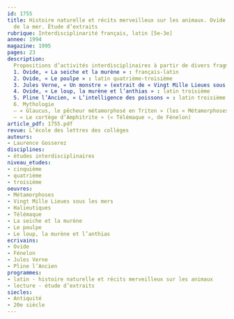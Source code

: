 ```yaml
---
id: 1755
title: Histoire naturelle et récits merveilleux sur les animaux. Ovide et les merveilles
  de la mer. Étude d’extraits
rubrique: Interdisciplinarité français, latin [5e-3e]
annee: 1994
magazine: 1995
pages: 23
description: 
  Propositions d’activités interdisciplinaires à partir de divers fragments sur le thème de la mer…
  1. Ovide, « La seiche et la murène » : français-latin
  2. Ovide, « Le poulpe » : latin quatrième-troisième
  3. Jules Verne, « Un monstre » (extrait de « Vingt Mille Lieues sous les mers ») : lecture expliquée en quatrième-troisième
  4. Ovide, « Le loup, la murène et l’anthias » : latin troisième
  5. Pline l’Ancien, « L’intelligence des poissons » : latin troisième
  6. Mythologie
  – « Glaucus, le pêcheur métamorphosé en Triton » (les « Métamorphoses », d’Ovide)
  – « Le cortège d’Amphitrite » (« Télémaque », de Fénelon)
article_pdf: 1755.pdf
revue: L’école des lettres des collèges
auteurs:
- Laurence Gosserez
disciplines:
- études interdisciplinaires
niveau_etudes:
- cinquième
- quatrième
- troisième
oeuvres:
- Métamorphoses
- Vingt Mille Lieues sous les mers
- Halieutiques
- Télémaque
- La seiche et la murène
- Le poulpe
- Le loup, la murène et l’anthias
ecrivains:
- Ovide
- Fénelon
- Jules Verne
- Pline l’Ancien
programmes:
- latin - histoire naturelle et récits merveilleux sur les animaux
- lecture - étude d’extraits
siecles:
- Antiquité
- 20e siècle
---
```

